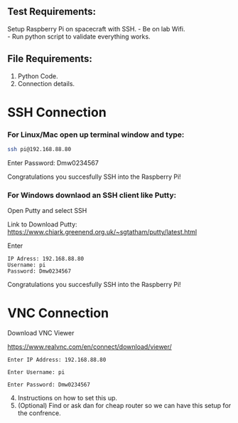 ## Test Requirements:
Setup Raspberry Pi on spacecraft with SSH. 
    - Be on lab Wifi.  
    - Run python script to validate everything works.

## File Requirements:
1. Python Code.  
2. Connection details.

# SSH Connection

### For Linux/Mac open up terminal window and type:
```bash
ssh pi@192.168.88.80
```
Enter Password: Dmw0234567 

Congratulations you succesfully SSH into the Raspberry Pi! 

### For Windows downlaod an SSH client like Putty:
Open Putty and select SSH

Link to Download Putty:
https://www.chiark.greenend.org.uk/~sgtatham/putty/latest.html

Enter
```
IP Adress: 192.168.88.80
Username: pi
Password: Dmw0234567
```
Congratulations you succesfully SSH into the Raspberry Pi! 


# VNC Connection

Download VNC Viewer

https://www.realvnc.com/en/connect/download/viewer/

```
Enter IP Address: 192.168.88.80

Enter Username: pi

Enter Password: Dmw0234567
```

4. Instructions on how to set this up.
5. (Optional) Find or ask dan for cheap router so we can have this setup for the confrence.
